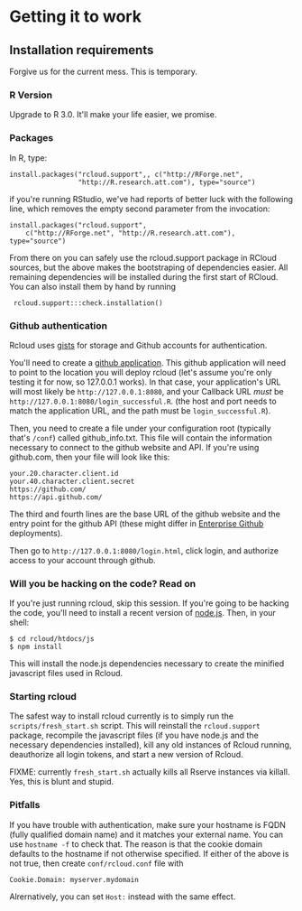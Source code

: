 # Getting it to work

## Installation requirements

Forgive us for the current mess. This is temporary.

### R Version

Upgrade to R 3.0. It'll make your life easier, we promise.

### Packages

In R, type:

    install.packages("rcloud.support",, c("http://RForge.net",
                     "http://R.research.att.com"), type="source")

if you're running RStudio, we've had reports of better luck with the
following line, which removes the empty second parameter
from the invocation:

	install.packages("rcloud.support", 
		c("http://RForge.net", "http://R.research.att.com"), type="source")

From there on you can safely use the rcloud.support package in RCloud
sources, but the above makes the bootstraping of dependencies
easier. All remaining dependencies will be installed during the first
start of RCloud. You can also install them by hand by running

     rcloud.support:::check.installation()


### Github authentication

Rcloud uses [gists](http://gist.github.com) for storage and Github
accounts for authentication.

You'll need to create a
[github application](https://github.com/settings/applications). This
github application will need to point to the location you will deploy
rcloud (let's assume you're only testing it for now, so 127.0.0.1
works). In that case, your application's URL will most likely be
`http://127.0.0.1:8080`, and your Callback URL *must* be
`http://127.0.0.1:8080/login_successful.R`. (the host and port needs
to match the application URL, and the path must be `login_successful.R`).

Then, you need to create a file under your configuration root
(typically that's `/conf`) called github_info.txt. This file will
contain the information necessary to connect to the github website and
API. If you're using github.com, then your file will look like this:

    your.20.character.client.id
    your.40.character.client.secret
    https://github.com/
    https://api.github.com/

The third and fourth lines are the base URL of the github website and
the entry point for the github API (these might differ in
[Enterprise Github](http://enterprise.github.com) deployments).

Then go to `http://127.0.0.1:8080/login.html`, click login, and authorize
access to your account through github.

### Will you be hacking on the code? Read on

If you're just running rcloud, skip this session. If you're going to
be hacking the code, you'll need to install a recent version of
[node.js](http://nodejs.org). Then, in your shell:

    $ cd rcloud/htdocs/js
	$ npm install

This will install the node.js dependencies necessary to create the
minified javascript files used in Rcloud.

### Starting rcloud

The safest way to install rcloud currently is to simply run the
`scripts/fresh_start.sh` script. This will reinstall the
`rcloud.support` package, recompile the javascript files (if you have
node.js and the necessary dependencies installed), kill any old
instances of Rcloud running, deauthorize all login tokens, and start a
new version of Rcloud.

FIXME: currently `fresh_start.sh` actually kills all Rserve instances
via killall. Yes, this is blunt and stupid.

### Pitfalls

If you have trouble with authentication, make sure your hostname is
FQDN (fully qualified domain name) and it matches your external name.
You can use `hostname -f` to check that. The reason is that the cookie
domain defaults to the hostname if not otherwise specified. If either
of the above is not true, then create `conf/rcloud.conf` file with

    Cookie.Domain: myserver.mydomain

Alrernatively, you can set `Host:` instead with the same effect.
